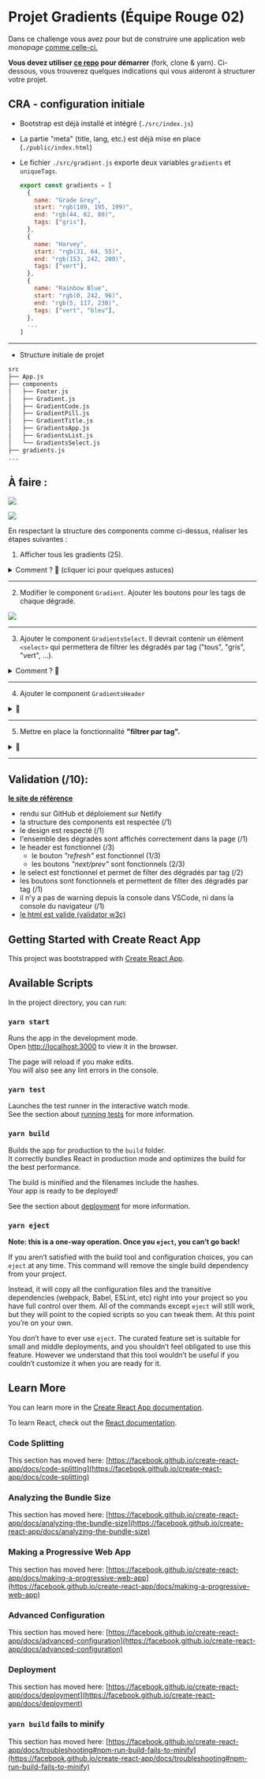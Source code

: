# Projet Gradients (Équipe Rouge 02)

Dans ce challenge vous avez pour but de construire une application web _monopage_ [comme celle-ci.](https://alyra-gradients-bonus.netlify.app/)

**Vous devez utiliser [ce repo](https://github.com/pehaa/gradients-project-start) pour démarrer** (fork, clone & yarn). Ci-dessous, vous trouverez quelques indications qui vous aideront à structurer votre projet.

## CRA - configuration initiale

- Bootstrap est déjà installé et intégré (`./src/index.js`)
- La partie "meta" (title, lang, etc.) est déjà mise en place (`./public/index.html`)
- Le fichier `./src/gradient.js` exporte deux variables `gradients` et `uniqueTags`.

  ```js
  export const gradients = [
    {
      name: "Grade Grey",
      start: "rgb(189, 195, 199)",
      end: "rgb(44, 62, 80)",
      tags: ["gris"],
    },
    {
      name: "Harvey",
      start: "rgb(31, 64, 55)",
      end: "rgb(153, 242, 200)",
      tags: ["vert"],
    },
    {
      name: "Rainbow Blue",
      start: "rgb(0, 242, 96)",
      end: "rgb(5, 117, 230)",
      tags: ["vert", "bleu"],
    },
    ...
  ]
  ```

---

- Structure initiale de projet

```bash
src
├── App.js
├── components
│   ├── Footer.js
│   ├── Gradient.js
│   ├── GradientCode.js
│   ├── GradientPill.js
│   ├── GradientTitle.js
│   ├── GradientsApp.js
│   ├── GradientsList.js
│   └── GradientsSelect.js
├── gradients.js
...
```

## À faire :

![](https://wptemplates.pehaa.com/assets/alyra/gradients-app.png)

![](https://wptemplates.pehaa.com/assets/alyra/gradient.png)

En respectant la structure des components comme ci-dessus, réaliser les étapes suivantes :

1. Afficher tous les gradients (25).

<details>
  <summary>Comment ? 🤔 (cliquer ici pour quelques astuces)</summary>
  <p>✨ Pour ceci il faudrait importer la variable <code>gradient</code> depuis <code>./src/gradients.js</code> et la parcourir avec la méthode <code>map</code>.</p>
  <p>✨ Vous pouvez utiliser la propriété <code>name</code> pour l'attribut <code>key</code>.</p>
</details>

---

2. Modifier le component `Gradient`. Ajouter les boutons pour les tags de chaque dégradé.

![](https://wptemplates.pehaa.com/assets/alyra/gradients-tags.png)

---

3. Ajouter le component `GradientsSelect`. Il devrait contenir un élément `<select>` qui permettera de filtrer les dégradés par tag ("tous", "gris", "vert", ...).

<details>
  <summary>Comment ? 🤔</summary>
  <p>✨ Vous devez importer la variable <code>uniqueTags</code> depuis <code>./src/gradients.js</code></p>
  <p>🕵 N'hésitez pas à "inspecter l'élément" pour retrouver le markup de cette partie de la page.</p>
</details>

---

4. Ajouter le component `GradientsHeader`

<details>
  <summary>🤔</summary>
  <p>✨ Vous pouvez vous servir de <a href="https://codepen.io/alyra/pen/rNepaOy" target="_blank" rel="noopener">ce pen.</a></p>
</details>

---

5. Mettre en place la fonctionnalité **"filtrer par tag".**

<details>
  <summary>🤔</summary>
  <p>✨ Ce qui définit le <i>state</i> de notre application est la valeur de filtre (le tag choisi). Ce pourait être alors
  <code>const [filter, useFilter] = React.state("tous")</code>
  </p>
</details>

---

## Validation (/10):

**[le site de référence](https://alyra-gradients-bonus.netlify.app/)**

- rendu sur GitHub et déploiement sur Netlify
- la structure des components est respectée (/1)
- le design est respecté (/1)
- l'ensemble des dégradés sont affichés correctement dans la page (/1)
- le header est fonctionnel (/3)
  - le bouton _"refresh"_ est fonctionnel (1/3)
  - les boutons _"next/prev"_ sont fonctionnels (2/3)
- le select est fonctionnel et permet de filter des dégradés par tag (/2)
- les boutons sont fonctionnels et permettent de filter des dégradés par tag (/1)
- il n'y a pas de warning depuis la console dans VSCode, ni dans la console du navigateur (/1)
- [le html est valide (validator w3c)](https://validator.w3.org/nu/)

## Getting Started with Create React App

This project was bootstrapped with [Create React App](https://github.com/facebook/create-react-app).

## Available Scripts

In the project directory, you can run:

### `yarn start`

Runs the app in the development mode.\
Open [http://localhost:3000](http://localhost:3000) to view it in the browser.

The page will reload if you make edits.\
You will also see any lint errors in the console.

### `yarn test`

Launches the test runner in the interactive watch mode.\
See the section about [running tests](https://facebook.github.io/create-react-app/docs/running-tests) for more information.

### `yarn build`

Builds the app for production to the `build` folder.\
It correctly bundles React in production mode and optimizes the build for the best performance.

The build is minified and the filenames include the hashes.\
Your app is ready to be deployed!

See the section about [deployment](https://facebook.github.io/create-react-app/docs/deployment) for more information.

### `yarn eject`

**Note: this is a one-way operation. Once you `eject`, you can’t go back!**

If you aren’t satisfied with the build tool and configuration choices, you can `eject` at any time. This command will remove the single build dependency from your project.

Instead, it will copy all the configuration files and the transitive dependencies (webpack, Babel, ESLint, etc) right into your project so you have full control over them. All of the commands except `eject` will still work, but they will point to the copied scripts so you can tweak them. At this point you’re on your own.

You don’t have to ever use `eject`. The curated feature set is suitable for small and middle deployments, and you shouldn’t feel obligated to use this feature. However we understand that this tool wouldn’t be useful if you couldn’t customize it when you are ready for it.

## Learn More

You can learn more in the [Create React App documentation](https://facebook.github.io/create-react-app/docs/getting-started).

To learn React, check out the [React documentation](https://reactjs.org/).

### Code Splitting

This section has moved here: [https://facebook.github.io/create-react-app/docs/code-splitting](https://facebook.github.io/create-react-app/docs/code-splitting)

### Analyzing the Bundle Size

This section has moved here: [https://facebook.github.io/create-react-app/docs/analyzing-the-bundle-size](https://facebook.github.io/create-react-app/docs/analyzing-the-bundle-size)

### Making a Progressive Web App

This section has moved here: [https://facebook.github.io/create-react-app/docs/making-a-progressive-web-app](https://facebook.github.io/create-react-app/docs/making-a-progressive-web-app)

### Advanced Configuration

This section has moved here: [https://facebook.github.io/create-react-app/docs/advanced-configuration](https://facebook.github.io/create-react-app/docs/advanced-configuration)

### Deployment

This section has moved here: [https://facebook.github.io/create-react-app/docs/deployment](https://facebook.github.io/create-react-app/docs/deployment)

### `yarn build` fails to minify

This section has moved here: [https://facebook.github.io/create-react-app/docs/troubleshooting#npm-run-build-fails-to-minify](https://facebook.github.io/create-react-app/docs/troubleshooting#npm-run-build-fails-to-minify)
